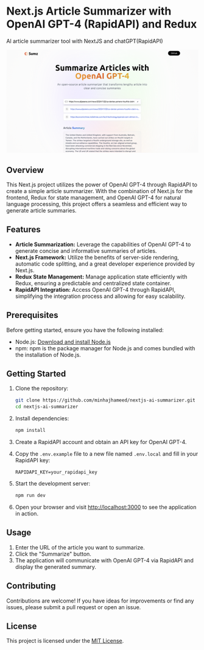 # Next.js Article Summarizer with OpenAI GPT-4 (RapidAPI) and Redux
Al article summarizer tool with NextJS and chatGPT(RapidAPI)

![nextjs ai Website](public/screen.png)

## Overview

This Next.js project utilizes the power of OpenAI GPT-4 through RapidAPI to create a simple article summarizer. With the combination of Next.js for the frontend, Redux for state management, and OpenAI GPT-4 for natural language processing, this project offers a seamless and efficient way to generate article summaries.

## Features

- **Article Summarization:** Leverage the capabilities of OpenAI GPT-4 to generate concise and informative summaries of articles.
- **Next.js Framework:** Utilize the benefits of server-side rendering, automatic code splitting, and a great developer experience provided by Next.js.
- **Redux State Management:** Manage application state efficiently with Redux, ensuring a predictable and centralized state container.
- **RapidAPI Integration:** Access OpenAI GPT-4 through RapidAPI, simplifying the integration process and allowing for easy scalability.

## Prerequisites

Before getting started, ensure you have the following installed:

- Node.js: [Download and install Node.js](https://nodejs.org/)
- npm: npm is the package manager for Node.js and comes bundled with the installation of Node.js.

## Getting Started

1. Clone the repository:

    ```bash
    git clone https://github.com/minhajhameed/nextjs-ai-summarizer.git
    cd nextjs-ai-summarizer
    ```

2. Install dependencies:

    ```bash
    npm install
    ```

3. Create a RapidAPI account and obtain an API key for OpenAI GPT-4.

4. Copy the `.env.example` file to a new file named `.env.local` and fill in your RapidAPI key:

    ```
    RAPIDAPI_KEY=your_rapidapi_key
    ```

5. Start the development server:

    ```bash
    npm run dev
    ```

6. Open your browser and visit [http://localhost:3000](http://localhost:3000) to see the application in action.

## Usage

1. Enter the URL of the article you want to summarize.
2. Click the "Summarize" button.
3. The application will communicate with OpenAI GPT-4 via RapidAPI and display the generated summary.

## Contributing

Contributions are welcome! If you have ideas for improvements or find any issues, please submit a pull request or open an issue.

## License

This project is licensed under the [MIT License](LICENSE).

